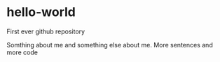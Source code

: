 # hello-world
First ever github repository

Somthing about me and something else about me.
More sentences and more code
